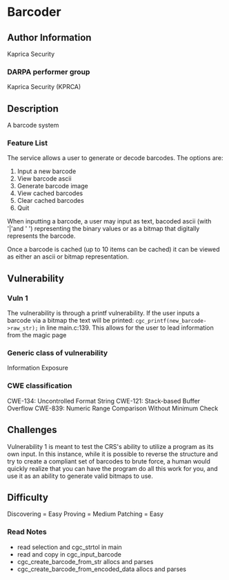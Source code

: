 # Barcoder

## Author Information
Kaprica Security

### DARPA performer group
Kaprica Security (KPRCA)

## Description

A barcode system

### Feature List

The service allows a user to generate or decode barcodes.
The options are:
1. Input a new barcode
2. View barcode ascii
3. Generate barcode image
4. View cached barcodes
5. Clear cached barcodes
6. Quit

When inputting a barcode, a user may input as text, bacoded ascii (with '|'and ' ') representing the binary values
or as a bitmap that digitally represents the barcode.

Once a barcode is cached (up to 10 items can be cached) it can be viewed as either an ascii or bitmap representation.

## Vulnerability

### Vuln 1
The vulnerability is through a printf vulnerability. If the user inputs a barcode via a bitmap the text
will be printed: `cgc_printf(new_barcode->raw_str);` in line main.c:139. This allows for the user to 
lead information from the magic page

### Generic class of vulnerability
Information Exposure

### CWE classification
CWE-134: Uncontrolled Format String
CWE-121: Stack-based Buffer Overflow
CWE-839: Numeric Range Comparison Without Minimum Check
## Challenges

Vulnerability 1 is meant to test the CRS's ability to utilize a program as its own input.
In this instance, while it is possible to reverse the structure and try to create a compliant set
of barcodes to brute force, a human would quickly realize that you can have the program do all this
work for you, and use it as an ability to generate valid bitmaps to use.

## Difficulty

Discovering = Easy
Proving = Medium
Patching = Easy


### Read Notes

* read selection and cgc_strtol in main
* read and copy in cgc_input_barcode
* cgc_create_barcode_from_str allocs and parses
* cgc_create_barcode_from_encoded_data allocs and parses
